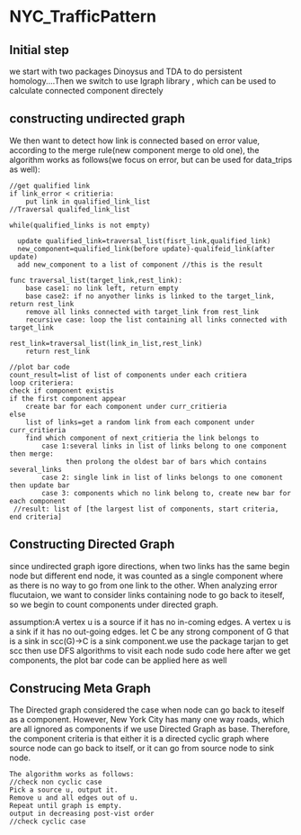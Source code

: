 # NYC_TrafficPattern
## Initial step
we start with two packages Dinoysus and TDA to do persistent homology....Then we switch to use Igraph library , which can be used to calculate connected component directely
## constructing undirected graph
We then want to detect how link is connected based on error value, according to the merge rule(new component merge to old one), the algorithm works as follows(we focus on error, but can be used for data_trips as well):

    //get qualified link     
    if link_error < critieria:  
        put link in qualified_link_list  
    //Traversal qualifed_link_list
    
    while(qualified_links is not empty)
      
      update qualified_link=traversal_list(fisrt_link,qualified_link)
      new_component=qualified_link(before update)-qualifeid_link(after update)
      add new_component to a list of component //this is the result
        
    func traversal_list(target_link,rest_link):  
        base case1: no link left, return empty  
        base case2: if no anyother links is linked to the target_link, return rest_link  
        remove all links connected with target_link from rest_link  
        recursive case: loop the list containing all links connected with target_link  
                           rest_link=traversal_list(link_in_list,rest_link)
        return rest_link
        
    //plot bar code
    count_result=list of list of components under each critiera
    loop criteriera:
    check if component existis 
    if the first component appear
        create bar for each component under curr_critieria
    else 
        list of links=get a random link from each component under curr_critieria
        find which component of next_critieria the link belongs to
            case 1:several links in list of links belong to one component then merge:
                  then prolong the oldest bar of bars which contains several_links
            case 2: single link in list of links belongs to one comonent then update bar
            case 3: components which no link belong to, create new bar for each component
     //result: list of [the largest list of components, start criteria, end criteria]
## Constructing Directed Graph
since undirected graph igore directions, when two links has the same begin node but different end node, it was counted as a single component where as there is no way to go from one link to the other. When analyzing error flucutaion, we want to consider links containing node to go back to iteself, so we begin to count components under directed graph.
    
assumption:A vertex u is a source if it has no in-coming edges. A vertex u is a sink if it has no out-going edges. let C be any strong component of G that is a sink in scc(G)->C is a sink component.we use the package tarjan to get scc then use DFS algorithms to visit each node
    sudo code here 
    after we get components, the plot bar code can be applied here as well
## Construcing Meta Graph
The Directed graph considered the case when node can go back to iteself as a component. However, New York City has many one way roads, which are all ignored as components if we use Directed Graph as base. Therefore, the component criteria is that either it is a directed cyclic graph where source node can go back to itself, or it can go from source node to sink node.  
    
    The algorithm works as follows: 
    //check non cyclic case
    Pick a source u, output it.
    Remove u and all edges out of u.
    Repeat until graph is empty.
    output in decreasing post-vist order
    //check cyclic case
